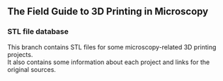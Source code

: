 ## The Field Guide to 3D Printing in Microscopy
### STL file database

This branch contains STL files for some microscopy-related 3D printing projects.\
It also contains some information about each project and links for the original sources.
